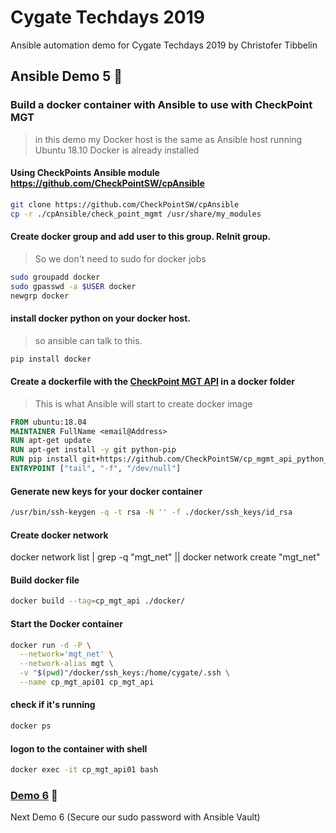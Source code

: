 # Cygate Techdays 2019
Ansible automation demo for Cygate Techdays 2019 by Christofer Tibbelin

## Ansible Demo 5 :whale:

### Build a docker container with Ansible to use with CheckPoint MGT

> in this demo my Docker host is the same as Ansible host running Ubuntu 18.10
> Docker is already installed

#### Using CheckPoints Ansible module https://github.com/CheckPointSW/cpAnsible
```sh
git clone https://github.com/CheckPointSW/cpAnsible
cp -r ./cpAnsible/check_point_mgmt /usr/share/my_modules
```

#### Create docker group and add user to this group. ReInit group.
> So we don't need to sudo for docker jobs
```sh
sudo groupadd docker
sudo gpasswd -a $USER docker
newgrp docker
```

#### install docker python on your docker host.
> so ansible can talk to this.
```sh
pip install docker
```

#### Create a dockerfile with the [CheckPoint MGT API](https://github.com/CheckPointSW/cp_mgmt_api_python_sdk) in a docker folder
> This is what Ansible will start to create docker image
```dockerfile
FROM ubuntu:18.04
MAINTAINER FullName <email@Address>
RUN apt-get update
RUN apt-get install -y git python-pip
RUN pip install git+https://github.com/CheckPointSW/cp_mgmt_api_python_sdk
ENTRYPOINT ["tail", "-f", "/dev/null"]
```

#### Generate new keys for your docker container
```sh
/usr/bin/ssh-keygen -q -t rsa -N '' -f ./docker/ssh_keys/id_rsa
```

#### Create docker network
docker network list | grep -q "mgt_net" || docker network create "mgt_net"

#### Build docker file
```sh
docker build --tag=cp_mgt_api ./docker/
```

#### Start the Docker container
```sh
docker run -d -P \
  --network='mgt_net' \
  --network-alias mgt \
  -v "$(pwd)"/docker/ssh_keys:/home/cygate/.ssh \
  --name cp_mgt_api01 cp_mgt_api
```

#### check if it's running
```sh
docker ps
```

#### logon to the container with shell
```sh
docker exec -it cp_mgt_api01 bash
```

### [Demo 6](../demo6/) :dog:
Next Demo 6 (Secure our sudo password with Ansible Vault)
